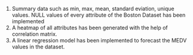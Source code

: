 1) Summary data such as min, max, mean, standard eviation, unique values. NULL values of every attribute of the Boston Dataset has been implemented
2) A heatmap of all attributes has been generated with the help of correlation matrix.
3) A linear regression model has been implemented to forecast the MEDV values in the dataset.
